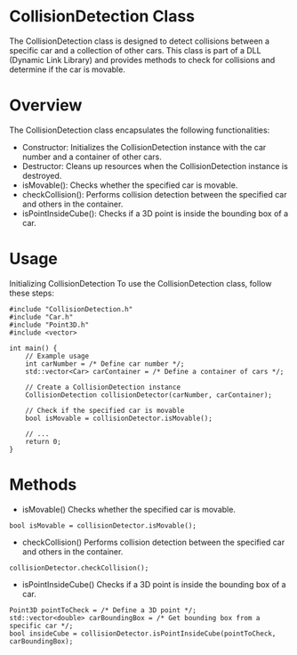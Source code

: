 # CollisionDetection Class
The CollisionDetection class is designed to detect collisions between a specific car and a collection of other cars. This class is part of a DLL (Dynamic Link Library) and provides methods to check for collisions and determine if the car is movable.

# Overview
The CollisionDetection class encapsulates the following functionalities:

+ Constructor: Initializes the CollisionDetection instance with the car number and a container of other cars.
+ Destructor: Cleans up resources when the CollisionDetection instance is destroyed.
+ isMovable(): Checks whether the specified car is movable.
+ checkCollision(): Performs collision detection between the specified car and others in the container.
+ isPointInsideCube(): Checks if a 3D point is inside the bounding box of a car.
# Usage
Initializing CollisionDetection
To use the CollisionDetection class, follow these steps:
```
#include "CollisionDetection.h"
#include "Car.h"
#include "Point3D.h"
#include <vector>

int main() {
    // Example usage
    int carNumber = /* Define car number */;
    std::vector<Car> carContainer = /* Define a container of cars */;
    
    // Create a CollisionDetection instance
    CollisionDetection collisionDetector(carNumber, carContainer);
    
    // Check if the specified car is movable
    bool isMovable = collisionDetector.isMovable();

    // ...
    return 0;
}
```
# Methods
+ isMovable()
Checks whether the specified car is movable.

```
bool isMovable = collisionDetector.isMovable();
```
+ checkCollision()
Performs collision detection between the specified car and others in the container.

```
collisionDetector.checkCollision();
```
+ isPointInsideCube()
Checks if a 3D point is inside the bounding box of a car.
```
Point3D pointToCheck = /* Define a 3D point */;
std::vector<double> carBoundingBox = /* Get bounding box from a specific car */;
bool insideCube = collisionDetector.isPointInsideCube(pointToCheck, carBoundingBox);
```
